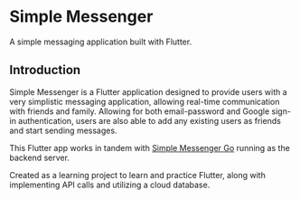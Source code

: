 # Simple Messenger

A simple messaging application built with Flutter.

## Introduction

Simple Messenger is a Flutter application designed to provide users with a very simplistic messaging application, allowing real-time communication with friends and family. Allowing for both email-password and Google sign-in authentication, users are also able to add any existing users as friends and start sending messages.

This Flutter app works in tandem with [Simple Messenger Go](https://github.com/anthonydip/flutter-messenger) running as the backend server.

Created as a learning project to learn and practice Flutter, along with implementing API calls and utilizing a cloud database.

